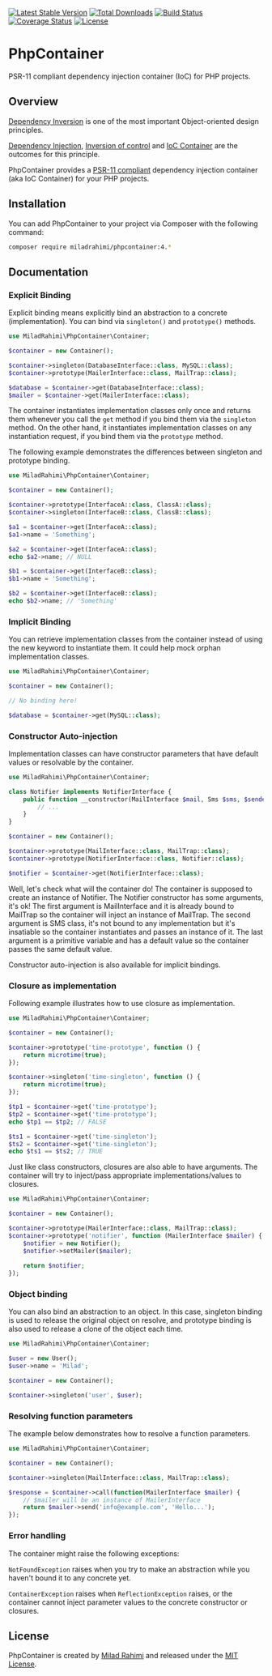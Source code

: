[![Latest Stable Version](https://poser.pugx.org/miladrahimi/phpcontainer/v)](//packagist.org/packages/miladrahimi/phpcontainer)
[![Total Downloads](https://poser.pugx.org/miladrahimi/phpcontainer/downloads)](//packagist.org/packages/miladrahimi/phpcontainer)
[![Build Status](https://travis-ci.org/miladrahimi/phpcontainer.svg?branch=master)](https://travis-ci.org/miladrahimi/phpcontainer)
[![Coverage Status](https://coveralls.io/repos/github/miladrahimi/phpcontainer/badge.svg?branch=master)](https://coveralls.io/github/miladrahimi/phpcontainer?branch=master)
[![License](https://poser.pugx.org/miladrahimi/phpcontainer/license)](//packagist.org/packages/miladrahimi/phpcontainer)

# PhpContainer

PSR-11 compliant dependency injection container (IoC) for PHP projects.

## Overview
[Dependency Inversion](https://en.wikipedia.org/wiki/Dependency_inversion_principle) is one of the most important Object-oriented design principles.

[Dependency Injection](https://en.wikipedia.org/wiki/Dependency_injection), [Inversion of control](https://en.wikipedia.org/wiki/Inversion_of_control) and [IoC Container](http://www.codeproject.com/Articles/542752/Dependency-Inversion-Principle-IoC-Container-Depen) are the outcomes for this principle.

PhpContainer provides a [PSR-11 compliant](https://www.php-fig.org/psr/psr-11) dependency injection container (aka IoC Container) for your PHP projects.

## Installation

You can add PhpContainer to your project via Composer with the following command:

```bash
composer require miladrahimi/phpcontainer:4.*
```

## Documentation

### Explicit Binding

Explicit binding means explicitly bind an abstraction to a concrete (implementation).
You can bind via `singleton()` and `prototype()` methods.

```php
use MiladRahimi\PhpContainer\Container;

$container = new Container();

$container->singleton(DatabaseInterface::class, MySQL::class);
$container->prototype(MailerInterface::class, MailTrap::class);

$database = $container->get(DatabaseInterface::class);
$mailer = $container->get(MailerInterface::class);
```

The container instantiates implementation classes only once and returns them whenever you call the `get` method if you bind them via the `singleton` method.
On the other hand, it instantiates implementation classes on any instantiation request, if you bind them via the `prototype` method.

The following example demonstrates the differences between singleton and prototype binding.

```php
use MiladRahimi\PhpContainer\Container;

$container = new Container();

$container->prototype(InterfaceA::class, ClassA::class);
$container->singleton(InterfaceB::class, ClassB::class);

$a1 = $container->get(InterfaceA::class);
$a1->name = 'Something';

$a2 = $container->get(InterfaceA::class);
echo $a2->name; // NULL

$b1 = $container->get(InterfaceB::class);
$b1->name = 'Something';

$b2 = $container->get(InterfaceB::class);
echo $b2->name; // 'Something'

```

### Implicit Binding

You can retrieve implementation classes from the container instead of using the new keyword to instantiate them.
It could help mock orphan implementation classes.

```php
use MiladRahimi\PhpContainer\Container;

$container = new Container();

// No binding here!

$database = $container->get(MySQL::class);
```

### Constructor Auto-injection

Implementation classes can have constructor parameters that have default values or resolvable by the container.

```php
use MiladRahimi\PhpContainer\Container;

class Notifier implements NotifierInterface {
    public function __constructor(MailInterface $mail, Sms $sms, $sender = 'Awesome') {
        // ...
    }
}

$container = new Container();

$container->prototype(MailInterface::class, MailTrap::class);
$container->prototype(NotifierInterface::class, Notifier::class);

$notifier = $container->get(NotifierInterface::class);
```

Well, let's check what will the container do!
The container is supposed to create an instance of Notifier.
The Notifier constructor has some arguments, it's ok!
The first argument is MailInterface and it is already bound to MailTrap so the container will inject an instance of MailTrap.
The second argument is SMS class, it's not bound to any implementation but it's insatiable so the container instantiates and passes an instance of it.
The last argument is a primitive variable and has a default value so the container passes the same default value.

Constructor auto-injection is also available for implicit bindings.

### Closure as implementation

Following example illustrates how to use closure as implementation.

```php
use MiladRahimi\PhpContainer\Container;

$container = new Container();

$container->prototype('time-prototype', function () {
    return microtime(true);
});

$container->singleton('time-singleton', function () {
    return microtime(true);
});

$tp1 = $container->get('time-prototype');
$tp2 = $container->get('time-prototype');
echo $tp1 == $tp2; // FALSE

$ts1 = $container->get('time-singleton');
$ts2 = $container->get('time-singleton');
echo $ts1 == $ts2; // TRUE
```

Just like class constructors, closures are also able to have arguments.
The container will try to inject/pass appropriate implementations/values to closures.

```php
use MiladRahimi\PhpContainer\Container;

$container = new Container();

$container->prototype(MailerInterface::class, MailTrap::class);
$container->prototype('notifier', function (MailerInterface $mailer) {
    $notifier = new Notifier();
    $notifier->setMailer($mailer);
    
    return $notifier;
});
```

### Object binding

You can also bind an abstraction to an object.
In this case, singleton binding is used to release the original object on resolve, and prototype binding is also used to release a clone of the object each time.

```php
use MiladRahimi\PhpContainer\Container;

$user = new User();
$user->name = 'Milad';

$container = new Container();

$container->singleton('user', $user);
```

### Resolving function parameters

The example below demonstrates how to resolve a function parameters.

```php
use MiladRahimi\PhpContainer\Container;

$container = new Container();

$container->singleton(MailInterface::class, MailTrap::class);

$response = $container->call(function(MailerInterface $mailer) {
    // $mailer will be an instance of MailerInterface
    return $mailer->send('info@example.com', 'Hello...');
});

```

### Error handling

The container might raise the following exceptions:

`NotFoundException` raises when you try to make an abstraction while you haven't bound it to any concrete yet.

`ContainerException` raises when `ReflectionException` raises, or the container cannot inject parameter values to the concrete constructor or closures.

## License

PhpContainer is created by [Milad Rahimi](https://miladrahimi.com) and released under the [MIT License](http://opensource.org/licenses/mit-license.php).
